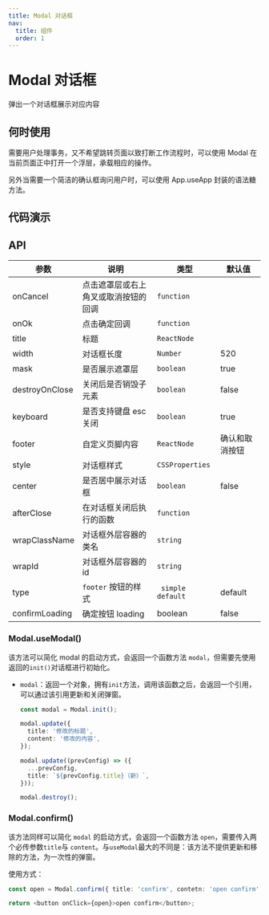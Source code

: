 ```yaml
---
title: Modal 对话框
nav:
  title: 组件
  order: 1
---
```


# Modal 对话框

弹出一个对话框展示对应内容

## 何时使用

需要用户处理事务，又不希望跳转页面以致打断工作流程时，可以使用 Modal 在当前页面正中打开一个浮层，承载相应的操作。

另外当需要一个简洁的确认框询问用户时，可以使用 App.useApp 封装的语法糖方法。

## 代码演示

<code src="./demo/basic.tsx"></code>

<code src="./demo/async.tsx"></code>

<code src="./demo/width.tsx"></code>

<code src="./demo/destroyOnClose.tsx"></code>

<code src="./demo/footer.tsx"></code>

<code src="./demo/style.tsx"></code>

<code src="./demo/update.tsx"></code>

<code src="./demo/confirm.tsx"></code>

## API

| 参数           | 说明                                 | 类型                | 默认值         |
| -------------- | ------------------------------------ | ------------------- | -------------- |
| onCancel       | 点击遮罩层或右上角叉或取消按钮的回调 | `function`          |                |
| onOk           | 点击确定回调                         | `function`          |                |
| title          | 标题                                 | `ReactNode`         |                |
| width          | 对话框长度                           | `Number`            | 520            |
| mask           | 是否展示遮罩层                       | `boolean`           | true           |
| destroyOnClose | 关闭后是否销毁子元素                 | `boolean`           | false          |
| keyboard       | 是否支持键盘 esc 关闭                | `boolean`           | true           |
| footer         | 自定义页脚内容                       | `ReactNode`         | 确认和取消按钮 |
| style          | 对话框样式                           | `CSSProperties`     |                |
| center         | 是否居中展示对话框                   | `boolean`           | false          |
| afterClose     | 在对话框关闭后执行的函数             | `function`          |                |
| wrapClassName  | 对话框外层容器的类名                 | `string`            |                |
| wrapId         | 对话框外层容器的 id                  | `string`            |                |
| type           | `footer` 按钮的样式                  | ` simple` `default` | default        |
| confirmLoading | 确定按钮 loading                     | boolean             | false          |

### Modal.useModal()

该方法可以简化 modal 的启动方式，会返回一个函数方法 `modal`，但需要先使用返回的`init()`对话框进行初始化。

- `modal`：返回一个对象，拥有`init`方法，调用该函数之后，会返回一个引用，可以通过该引用更新和关闭弹窗。

  ```typescript
  const modal = Modal.init();

  modal.update({
    title: '修改的标题',
    content: '修改的内容',
  });

  modal.update((prevConfig) => ({
    ...prevConfig,
    title: `${prevConfig.title}（新）`,
  }));

  modal.destroy();
  ```

### Modal.confirm()

该方法同样可以简化 `modal` 的启动方式，会返回一个函数方法 `open`，需要传入两个必传参数`title`与 `content`。与`useModal`最大的不同是：该方法不提供更新和移除的方法，为一次性的弹窗。

使用方式：

```typescript
const open = Modal.confirm({ title: 'confirm', contetn: 'open confirm' });

return <button onClick={open}>open confirm</button>;
```

